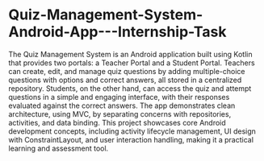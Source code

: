 # Quiz-Management-System-Android-App---Internship-Task
The Quiz Management System is an Android application built using Kotlin that provides two portals: a Teacher Portal and a Student Portal. 
Teachers can create, edit, and manage quiz questions by adding multiple-choice questions with options and correct answers, all stored in a centralized repository. 
Students, on the other hand, can access the quiz and attempt questions in a simple and engaging interface, with their responses evaluated against the correct answers. The app demonstrates clean architecture, using MVC, by separating concerns with repositories, activities, and data binding. 
This project showcases core Android development concepts, including activity lifecycle management, UI design with ConstraintLayout, and user interaction handling, making it a practical learning and assessment tool.
